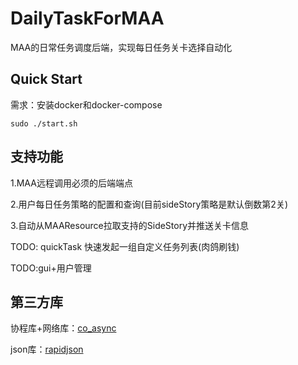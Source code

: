 # DailyTaskForMAA

MAA的日常任务调度后端，实现每日任务关卡选择自动化

## Quick Start

需求：安装docker和docker-compose

```
sudo ./start.sh
```

## 支持功能

1.MAA远程调用必须的后端端点

2.用户每日任务策略的配置和查询(目前sideStory策略是默认倒数第2关)

3.自动从MAAResource拉取支持的SideStory并推送关卡信息

TODO: quickTask 快速发起一组自定义任务列表(肉鸽刷钱)

TODO:gui+用户管理

## 第三方库

协程库+网络库：[co_async](https://github.com/archibate/co_async)

json库：[rapidjson](https://github.com/Tencent/rapidjson)
